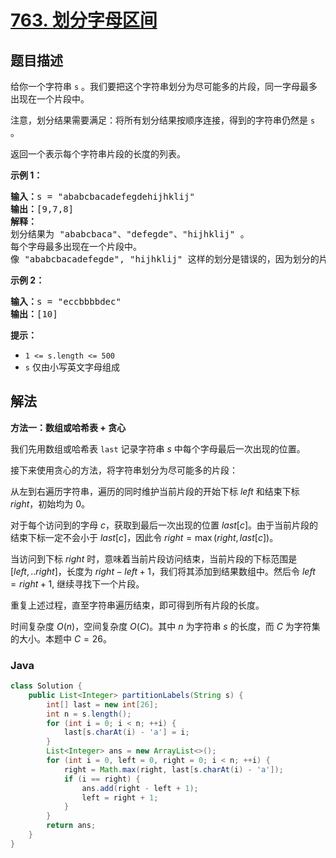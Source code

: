 # [763. 划分字母区间](https://leetcode.cn/problems/partition-labels)

## 题目描述

<p>给你一个字符串 <code>s</code> 。我们要把这个字符串划分为尽可能多的片段，同一字母最多出现在一个片段中。</p>

<p>注意，划分结果需要满足：将所有划分结果按顺序连接，得到的字符串仍然是 <code>s</code> 。</p>

<p>返回一个表示每个字符串片段的长度的列表。</p>

<strong class="example">示例 1：</strong>

<pre>
<strong>输入：</strong>s = "ababcbacadefegdehijhklij"
<strong>输出：</strong>[9,7,8]
<strong>解释：</strong>
划分结果为 "ababcbaca"、"defegde"、"hijhklij" 。
每个字母最多出现在一个片段中。
像 "ababcbacadefegde", "hijhklij" 这样的划分是错误的，因为划分的片段数较少。 </pre>

<p><strong class="example">示例 2：</strong></p>

<pre>
<strong>输入：</strong>s = "eccbbbbdec"
<strong>输出：</strong>[10]
</pre>

<p><strong>提示：</strong></p>

<ul>
	<li><code>1 &lt;= s.length &lt;= 500</code></li>
	<li><code>s</code> 仅由小写英文字母组成</li>
</ul>

## 解法

**方法一：数组或哈希表 + 贪心**

我们先用数组或哈希表 `last` 记录字符串 $s$ 中每个字母最后一次出现的位置。

接下来使用贪心的方法，将字符串划分为尽可能多的片段：

从左到右遍历字符串，遍历的同时维护当前片段的开始下标 $left$ 和结束下标 $right$，初始均为 $0$。

对于每个访问到的字母 $c$，获取到最后一次出现的位置 $last[c]$。由于当前片段的结束下标一定不会小于 $last[c]$，因此令 $right = \max(right, last[c])$。

当访问到下标 $right$ 时，意味着当前片段访问结束，当前片段的下标范围是 $[left,.. right]$，长度为 $right - left + 1$，我们将其添加到结果数组中。然后令 $left = right + 1$, 继续寻找下一个片段。

重复上述过程，直至字符串遍历结束，即可得到所有片段的长度。

时间复杂度 $O(n)$，空间复杂度 $O(C)$。其中 $n$ 为字符串 $s$ 的长度，而 $C$ 为字符集的大小。本题中 $C = 26$。

### **Java**

```java
class Solution {
    public List<Integer> partitionLabels(String s) {
        int[] last = new int[26];
        int n = s.length();
        for (int i = 0; i < n; ++i) {
            last[s.charAt(i) - 'a'] = i;
        }
        List<Integer> ans = new ArrayList<>();
        for (int i = 0, left = 0, right = 0; i < n; ++i) {
            right = Math.max(right, last[s.charAt(i) - 'a']);
            if (i == right) {
                ans.add(right - left + 1);
                left = right + 1;
            }
        }
        return ans;
    }
}
```
